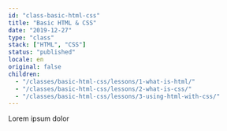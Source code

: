 ```yaml
---
id: "class-basic-html-css"
title: "Basic HTML & CSS"
date: "2019-12-27"
type: "class"
stack: ["HTML", "CSS"]
status: "published"
locale: en
original: false
children:
  - "/classes/basic-html-css/lessons/1-what-is-html/"
  - "/classes/basic-html-css/lessons/2-what-is-css/"
  - "/classes/basic-html-css/lessons/3-using-html-with-css/"
---
```


Lorem ipsum dolor